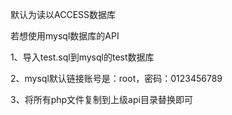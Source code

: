默认为读以ACCESS数据库

若想使用mysql数据库的API

1、导入test.sql到mysql的test数据库

2、mysql默认链接账号是：root，密码：0123456789

3、将所有php文件复制到上级api目录替换即可

